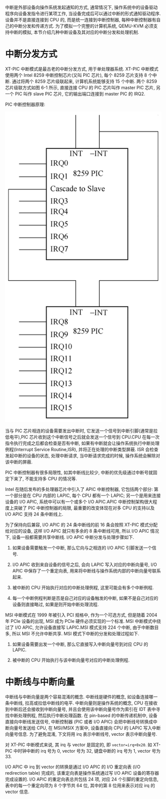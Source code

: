 
中断是外部设备向操作系统发起通知的方式, 通常情况下, 操作系统中的设备驱动程序向设备发指令进行某项工作, 当设备完成后可以通过中断的形式通知驱动程序. 设备并不是直接连接到 CPU 的, 而是统一连接到中断控制器, 每种中断控制器有自己的中断分发和传递方式. 为了模拟一个完整的计算机系统, QEMU-KVM 必须支持中断的模拟, 本节介绍几种中断设备及其对应的中断分发和处理机制.

# 中断分发方式

XT-PIC 中断模式是最古老的中断分发方式, 用于单处理器系统. XT-PIC 中断模式使用两个 Intel 8259 中断控制芯片(又叫 PIC 芯片)​, 每个 8259 芯片支持 8 个中断. 通过将两个 8259 芯片级联起来, 计算机系统能够支持 15 个中断. 两个 8259 芯片级联方式如图 6-1 所示, 直接连接 CPU 的 PIC 芯片叫作 master PIC 芯片, 另一个 PIC 叫作 slave PIC 芯片, 它的输出端口连接到 master PIC 的 IRQ2.

PIC 中断控制器原理:

![2024-10-08-21-01-11.png](./images/2024-10-08-21-01-11.png)

当与 PIC 芯片相连的设备需要发出中断时, 它发送一个信号到中断引脚(通常是拉低电平)​,PIC 芯片收到这个中断信号之后就会发送一个信号到 CPU.CPU 在每一次指令执行完成之后都会检查是否有中断, 如果有中断就会让操作系统执行中断处理例程(Interrupt Service Routine,ISR)​, 并将正在处理的中断类型屏蔽. ISR 会检查发起中断的设备的状态, 处理中断请求, 当中断请求完成的时候, 操作系统会解除对该中断的屏蔽.

PIC 中断控制器有很多局限性, 如其中断线比较少, 中断的优先级通过中断号就固定下来了, 不能支持多 CPU 的情况等.

Intel 在随后发布的多处理器芯片中引入了 APIC 中断控制器, 它包括两个部分: 第一个部分是在 CPU 内部的 LAPIC, 每个 CPU 都有一个 LAPIC; 另一个是用来连接设备的 I/O APIC, 系统中可以有一个或多个 I/O APIC.APIC 中断控制架构很大程度上突破了 PIC 中断控制器的局限, 最重要的改变体现在对多 CPU 的支持以及 I/O APIC 支持 24 条中断线上.

为了保持向后兼容, I/O APIC 的 24 条中断线的前 16 条会按照 XT-PIC 模式分配给对应的设备, 这样 I/O APIC 就只有多余的 8 条中断线可用, 所以 I/O APIC 情况下, 设备一般都需要共享中断线. I/O APIC 中断分发与处理步骤如下.

1) 如果设备需要触发一个中断, 那么它向与之相连的 I/O APIC 引脚发送一个信号.

2) I/O APIC 收到来自设备的信号之后, 会向 LAPIC 写入对应的中断向量号, I/O APIC 中保存了一个重定向表, 用来将中断线与操作系统内部的中断向量号联系起来.

3) 被中断的 CPU 开始执行对应的中断处理例程, 这里可能会有多个中断例程.

4) 每一个中断例程判断是否是自己对应的设备触发的中断, 如果不是自己对应的设备则直接略过, 如果是则开始中断处理流程.

MSI 中断模式在 1999 年被引入 PCI 规格中, 作为一个可选方式, 但是随着 2004 年 PCIe 设备的出现, MSI 成为 PCIe 硬件必须实现的一个标准. MSI 中断模式中绕过了 I/O APIC, 允许设备直接写 LAPIC.MSI 模式支持 224 个中断, 由于中断数目多, 所以 MSI 不允许中断共享. MSI 模式下中断的分发和处理过程如下.

1) 如果设备需要出发一个中断, 那么它直接写入中断向量号到对应 CPU 的 LAPIC.

2) 被中断的 CPU 开始执行与该中断向量号对应的中断处理例程.

# 中断线与中断向量

中断线与中断向量是两个容易混淆的概念. 中断线是硬件的概念, 如设备连接哪一条中断线, 拉高或拉低中断线的电平. 中断向量则是操作系统的概念, CPU 在接收到中断后还会接收到中断向量号, 并且会使用该中断向量号作为索引在 IDT 表中寻找中断处理例程, 然后执行中断处理函数. 在 pin-based 的中断传递机制中, 设备直接向中断线发送信号, 中断控制器 (PIC 或者 I/O APIC) 会把中断线号转换成中断向量号发送给 CPU, 在 MSI/MSIX 方案中, 设备直接向 CPU 的 LAPIC 写入中断向量号信息. 为了避免混淆, 下文将用 irq 表示中断线号, vector 表示中断向量号.

对 XT-PIC 中断模式来说, 其 irq 与 vector 是固定的, 即 `vector=irq+0x20`. 如 XT-PIC 中时钟中断的 irq 号为 0, vector 号为 32, 键盘中断的 irq 号为 1, vector 号为 33.

I/O APIC 中 irq 到 vector 的转换是通过 I/O APIC 的 I/O 重定向表 (I/O redirection table) 完成的, 该重定向表是操作系统通过写 I/O APIC 设备的寄存器完成设置的. I/O APIC 的重定向表总共包括 24 项, 对应 24 个引脚的重定向信息, 表中的每一个重定向项为 8 个字节共 64 位, 其中的第 8 位用来表示对应 irq 的 vector 信息.

